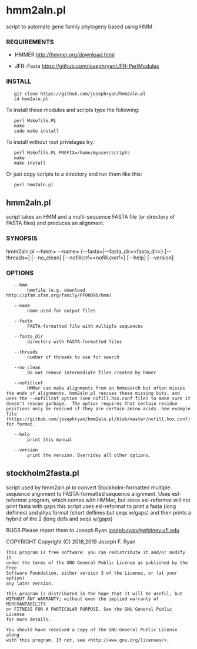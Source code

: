 # hmm2aln.pl
script to automate gene family phylogeny based using HMM

### REQUIREMENTS

* HMMER
http://hmmer.org/download.html

* JFR::Fasta
https://github.com/josephryan/JFR-PerlModules

### INSTALL

```
   git clone https://github.com/josephryan/hmm2aln.pl
   cd hmm2aln.pl
```

To install these modules and scripts type the following:

```
   perl Makefile.PL
   make
   sudo make install
```
   
To install without root privelages try:

```
   perl Makefile.PL PREFIX=/home/myuser/scripts
   make
   make install
```

Or just copy scripts to a directory and run them like this:

```
   perl hmm2aln.pl
```

## hmm2aln.pl 

script takes an HMM and a multi-sequence FASTA file (or directory of FASTA files) and produces an alignment.

### SYNOPSIS

hmm2aln.pl --hmm=<hmmfile> --name=<name> {--fasta=<fasta>|--fasta_dir=<fasta_dir>} [--threads=<num>] [--no_clean] [--nofillcnf=<nofill.conf>] [--help] [--version]

### OPTIONS

       --hmm
            hmmfile (e.g. download http://pfam.xfam.org/family/PF00096/hmm)

       --name
            name used for output files

       --fasta
            FASTA-formatted file with multiple sequences

       --fasta_dir
            directory with FASTA-formatted files

       --threads
            number of threads to use for search

       --no_clean
            do not remove intermediate files created by hmmer

       --nofillcnf
            HMMer can make alignments from an hmmsearch but often misses the ends of alignments. hmm2aln.pl rescues these missing bits, and uses the --nofillcnf option (see nofill.hox.conf file) to make sure it doesn't rescue garbage.  The option requires that certain residue positions only be rescued if they are certain amino acids. See example file (https://github.com/josephryan/hmm2aln.pl/blob/master/nofill.hox.conf) for format.

       --help
            print this manual

       --version
            print the version. Overrides all other options.

## stockholm2fasta.pl

script used by hmm2aln.pl to convert Stockholm-formatted multiple sequence alignment to FASTA-formatted sequence alignment. Uses esl-reformat program, which comes with HMMer, but since esl-reformat will not print fasta with gaps this script uses esl-reformat to print a fasta (long deflines) and phys format (short deflines but seqs w/gaps) and then prints a hybrid of the 2 (long defs and seqs w/gaps)

BUGS
    Please report them to Joseph Ryan <joseph.ryan@whitney.ufl.edu>

COPYRIGHT
    Copyright (C) 2018,2019 Joseph F. Ryan

    This program is free software: you can redistribute it and/or modify it
    under the terms of the GNU General Public License as published by the Free
    Software Foundation, either version 3 of the License, or (at your option)
    any later version.

    This program is distributed in the hope that it will be useful, but
    WITHOUT ANY WARRANTY; without even the implied warranty of MERCHANTABILITY
    or FITNESS FOR A PARTICULAR PURPOSE. See the GNU General Public License
    for more details.

    You should have received a copy of the GNU General Public License along
    with this program. If not, see <http://www.gnu.org/licenses/>.
